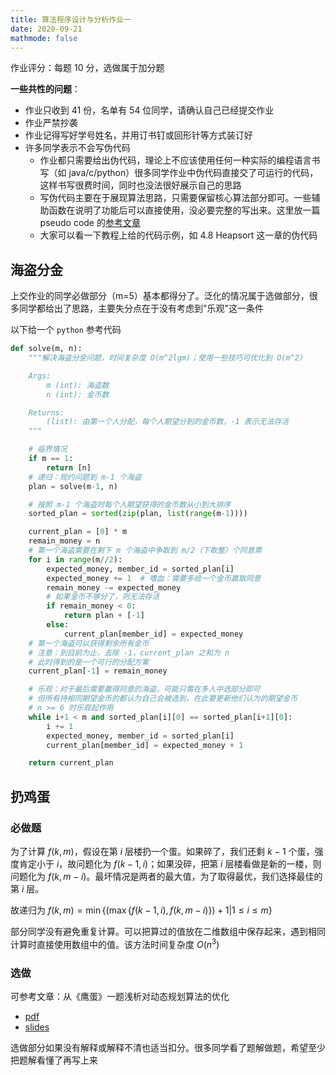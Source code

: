 ```yaml
---
title: 算法程序设计与分析作业一
date: 2020-09-21
mathmode: false
---
```


作业评分：每题 10 分，选做属于加分题

**一些共性的问题**：

- 作业只收到 41 份，名单有 54 位同学，请确认自己已经提交作业
- 作业严禁抄袭
- 作业记得写好学号姓名，并用订书钉或回形针等方式装订好
- 许多同学表示不会写伪代码
  - 作业都只需要给出伪代码，理论上不应该使用任何一种实际的编程语言书写（如 java/c/python）很多同学作业中伪代码直接交了可运行的代码，这样书写很费时间，同时也没法很好展示自己的思路
  - 写伪代码主要在于展现算法思路，只需要保留核心算法部分即可。一些辅助函数在说明了功能后可以直接使用，没必要完整的写出来。这里放一篇 pseudo code 的[参考文章](https://www.geeksforgeeks.org/how-to-write-a-pseudo-code/)
  - 大家可以看一下教程上给的代码示例，如 4.8 Heapsort 这一章的伪代码

## 海盗分金

上交作业的同学必做部分（m=5）基本都得分了。泛化的情况属于选做部分，很多同学都给出了思路，主要失分点在于没有考虑到"乐观"这一条件

以下给一个 `python` 参考代码

```python
def solve(m, n):
    """解决海盗分金问题，时间复杂度 O(m^2lgm)；使用一些技巧可优化到 O(m^2)

    Args:
        m (int): 海盗数
        n (int): 金币数

    Returns:
        (list): 由第一个人分配，每个人期望分到的金币数，-1 表示无法存活
    """

    # 临界情况
    if m == 1:
        return [n]
    # 递归：规约问题到 m-1 个海盗
    plan = solve(m-1, n)

    # 按照 m-1 个海盗时每个人期望获得的金币数从小到大排序
    sorted_plan = sorted(zip(plan, list(range(m-1))))

    current_plan = [0] * m
    remain_money = n
    # 第一个海盗需要在剩下 m 个海盗中争取到 m/2（下取整）个同意票
    for i in range(m//2):
        expected_money, member_id = sorted_plan[i]
        expected_money += 1  # 嗜血：需要多给一个金币赢取同意
        remain_money -= expected_money
        # 如果金币不够分了，则无法存活
        if remain_money < 0:
            return plan + [-1]
        else:
            current_plan[member_id] = expected_money
    # 第一个海盗可以获得剩余所有金币
    # 注意：到目前为止，去除 -1，current_plan 之和为 n
    # 此时得到的是一个可行的分配方案
    current_plan[-1] = remain_money

    # 乐观：对于最后需要赢得同意的海盗，可能只需在多人中选部分即可
    # 但所有持相同期望金币的都认为自己会被选到，在此要更新他们认为的期望金币
    # n >= 6 时乐观起作用
    while i+1 < m and sorted_plan[i][0] == sorted_plan[i+1][0]:
        i += 1
        expected_money, member_id = sorted_plan[i]
        current_plan[member_id] = expected_money + 1

    return current_plan
```

## 扔鸡蛋

### 必做题

为了计算 $f(k,m)$，假设在第 $i$ 层楼扔一个蛋。如果碎了，我们还剩 $k-1$ 个蛋，强度肯定小于 $i$，故问题化为 $f(k-1, i)$；如果没碎，把第 $i$ 层楼看做是新的一楼，则问题化为 $f(k, m-i)$。最坏情况是两者的最大值，为了取得最优，我们选择最佳的第 $i$ 层。

故递归为 $f(k,m)=\min\{(\max\{f(k-1,i),f(k,m-i)\})+1|1\leq i\leq m\}$

部分同学没有避免重复计算。可以把算过的值放在二维数组中保存起来，遇到相同计算时直接使用数组中的值。该方法时间复杂度 $O(n^3)$

### 选做

可参考文章：从《鹰蛋》一题浅析对动态规划算法的优化

- [pdf](https://wenku.baidu.com/view/7c9de809581b6bd97f19ea72.html?sxts=1600782136301&word=%E5%8A%A8%E6%80%81%E8%A7%84%E5%88%92%E7%AE%97%E6%B3%95%E4%BE%8B%E9%A2%98)
- [slides](https://wenku.baidu.com/view/7d57940ef12d2af90242e6ac.html#)

选做部分如果没有解释或解释不清也适当扣分。很多同学看了题解做题，希望至少把题解看懂了再写上来
